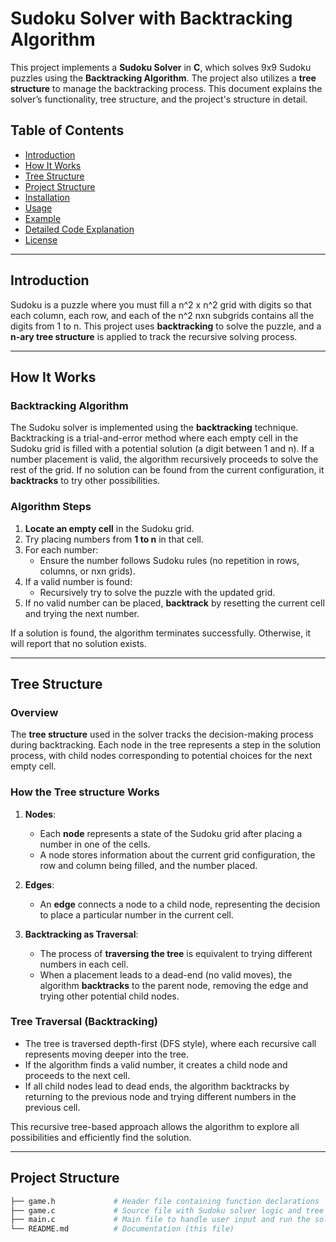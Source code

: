 # Sudoku Solver with Backtracking Algorithm

This project implements a **Sudoku Solver** in **C**, which solves 9x9 Sudoku puzzles using the **Backtracking Algorithm**. The project also utilizes a **tree structure** to manage the backtracking process. This document explains the solver’s functionality, tree structure, and the project's structure in detail.

## Table of Contents

- [Introduction](#introduction)
- [How It Works](#how-it-works)
- [Tree Structure](#tree-structure)
- [Project Structure](#project-structure)
- [Installation](#installation)
- [Usage](#usage)
- [Example](#example)
- [Detailed Code Explanation](#detailed-code-explanation)
- [License](#license)

---

## Introduction

Sudoku is a puzzle where you must fill a n^2 x n^2 grid with digits so that each column, each row, and each of the n^2 nxn subgrids contains all the digits from 1 to n. This project uses **backtracking** to solve the puzzle, and a **n-ary tree structure** is applied to track the recursive solving process.

---

## How It Works

### Backtracking Algorithm

The Sudoku solver is implemented using the **backtracking** technique. Backtracking is a trial-and-error method where each empty cell in the Sudoku grid is filled with a potential solution (a digit between 1 and n). If a number placement is valid, the algorithm recursively proceeds to solve the rest of the grid. If no solution can be found from the current configuration, it **backtracks** to try other possibilities.

### Algorithm Steps

1. **Locate an empty cell** in the Sudoku grid.
2. Try placing numbers from **1 to n** in that cell.
3. For each number:
   - Ensure the number follows Sudoku rules (no repetition in rows, columns, or nxn grids).
4. If a valid number is found:
   - Recursively try to solve the puzzle with the updated grid.
5. If no valid number can be placed, **backtrack** by resetting the current cell and trying the next number.

If a solution is found, the algorithm terminates successfully. Otherwise, it will report that no solution exists.

---

## Tree Structure

### Overview

The **tree structure** used in the solver tracks the decision-making process during backtracking. Each node in the tree represents a step in the solution process, with child nodes corresponding to potential choices for the next empty cell.

### How the Tree structure Works

1. **Nodes**:
   - Each **node** represents a state of the Sudoku grid after placing a number in one of the cells.
   - A node stores information about the current grid configuration, the row and column being filled, and the number placed.

2. **Edges**:
   - An **edge** connects a node to a child node, representing the decision to place a particular number in the current cell.

3. **Backtracking as Traversal**:
   - The process of **traversing the tree** is equivalent to trying different numbers in each cell.
   - When a placement leads to a dead-end (no valid moves), the algorithm **backtracks** to the parent node, removing the edge and trying other potential child nodes.

### Tree Traversal (Backtracking)

- The tree is traversed depth-first (DFS style), where each recursive call represents moving deeper into the tree.
- If the algorithm finds a valid number, it creates a child node and proceeds to the next cell.
- If all child nodes lead to dead ends, the algorithm backtracks by returning to the previous node and trying different numbers in the previous cell.
  
This recursive tree-based approach allows the algorithm to explore all possibilities and efficiently find the solution.

---

## Project Structure

```bash
├── game.h             # Header file containing function declarations
├── game.c             # Source file with Sudoku solver logic and tree functions
├── main.c             # Main file to handle user input and run the solver
└── README.md          # Documentation (this file)
